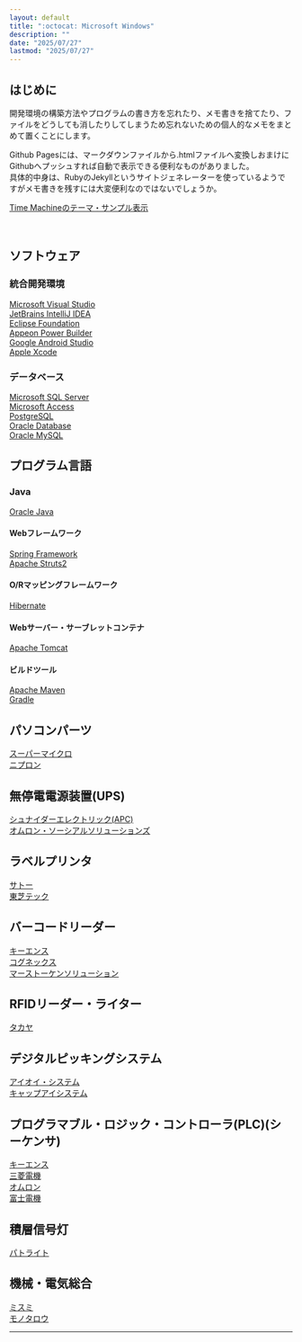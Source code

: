 ```yaml
---
layout: default
title: ":octocat: Microsoft Windows"
description: ""
date: "2025/07/27"
lastmod: "2025/07/27"
---
```


## はじめに  
開発環境の構築方法やプログラムの書き方を忘れたり、メモ書きを捨てたり、ファイルをどうしても消したりしてしまうため忘れないための個人的なメモをまとめて置くことにします。  

Github Pagesには、マークダウンファイルから.htmlファイルへ変換しおまけにGithubへプッシュすれば自動で表示できる便利なものがありました。  
具体的中身は、RubyのJekyllというサイトジェネレーターを使っているようですがメモ書きを残すには大変便利なのではないでしょうか。  

[Time Machineのテーマ・サンプル表示](index2.md) 

<br />

## ソフトウェア  
### 統合開発環境  
[Microsoft Visual Studio](https://visualstudio.microsoft.com/ja/)  
[JetBrains IntelliJ IDEA](https://www.jetbrains.com/ja-jp/idea/)  
[Eclipse Foundation](https://www.eclipse.org/downloads/)  
[Appeon Power Builder](https://www.appeon.com/ja)  
[Google Android Studio](https://developer.android.com/studio?hl=ja)  
[Apple Xcode](https://developer.apple.com/jp/xcode/)  

### データベース  
[Microsoft SQL Server](https://www.microsoft.com/ja-jp/sql-server/)  
[Microsoft Access](https://www.microsoft.com/ja-jp/microsoft-365/access)  
[PostgreSQL](https://www.postgresql.org/)  
[Oracle Database](https://www.oracle.com/jp/database/)  
[Oracle MySQL](https://www.mysql.com/jp/)  

## プログラム言語  
### Java  
[Oracle Java](https://www.oracle.com/jp/java/)  
#### Webフレームワーク  
[Spring Framework](https://spring.io/)  
[Apache Struts2](https://struts.apache.org/)  
#### O/Rマッピングフレームワーク  
[Hibernate](https://hibernate.org/)  
#### Webサーバー・サーブレットコンテナ  
[Apache Tomcat](https://tomcat.apache.org/)  
#### ビルドツール  
[Apache Maven](https://maven.apache.org/)  
[Gradle](https://gradle.org/)  

## パソコンパーツ  
[スーパーマイクロ](https://www.supermicro.com/ja/home)  
[ニプロン](https://www.nipron.co.jp/product.html)  

## 無停電電源装置(UPS)  
[シュナイダーエレクトリック(APC)](https://www.se.com/jp/ja/work/products/critical-power-cooling-and-racks/)  
[オムロン・ソーシアルソリューションズ](https://socialsolution.omron.com/jp/ja/products_service/ups/)  

## ラベルプリンタ  
[サトー](https://www.sato.co.jp/)  
[東芝テック](https://www.toshibatec.co.jp/products/auto_id/)  

## バーコードリーダー  
[キーエンス](https://www.keyence.co.jp/products/barcode/)  
[コグネックス](https://www.cognex.com/ja-jp/products/barcode-readers)  
[マーストーケンソリューション](https://www.mars-tohken.co.jp/)  

## RFIDリーダー・ライター  
[タカヤ](https://www.product.takaya.co.jp/rfid/)  

## デジタルピッキングシステム  
[アイオイ・システム](https://www.hello-aioi.com/jp/)  
[キャップアイシステム](https://www.cap-ai.jp/)  

## プログラマブル・ロジック・コントローラ(PLC)(シーケンサ)  
[キーエンス](https://www.keyence.co.jp/products/controls/)  
[三菱電機](https://www.mitsubishielectric.co.jp/fa/products/cnt/plc/index.html)  
[オムロン](https://www.fa.omron.co.jp/products/category/automation-systems/programmable-controllers/)  
[富士電機](https://www.fujielectric.co.jp/products/plc/)  

## 積層信号灯  
[パトライト](https://www.patlite.co.jp/)  

## 機械・電気総合  
[ミスミ](https://jp.misumi-ec.com/)  
[モノタロウ](https://www.monotaro.com/)  

***
